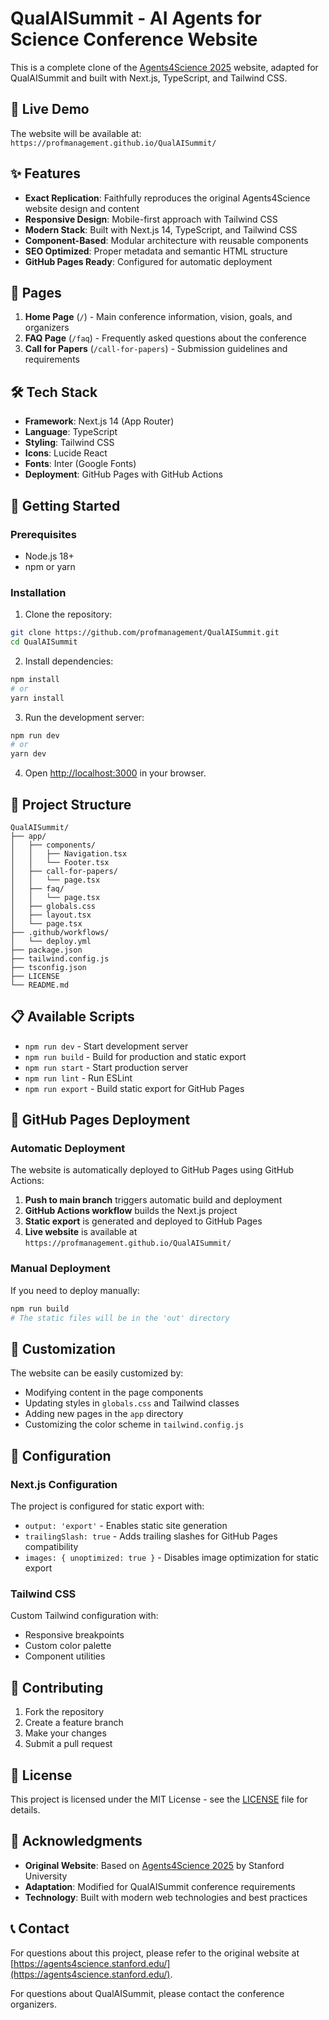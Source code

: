 # QualAISummit - AI Agents for Science Conference Website

This is a complete clone of the [Agents4Science 2025](https://agents4science.stanford.edu/) website, adapted for QualAISummit and built with Next.js, TypeScript, and Tailwind CSS.

## 🚀 Live Demo

The website will be available at: `https://profmanagement.github.io/QualAISummit/`

## ✨ Features

- **Exact Replication**: Faithfully reproduces the original Agents4Science website design and content
- **Responsive Design**: Mobile-first approach with Tailwind CSS
- **Modern Stack**: Built with Next.js 14, TypeScript, and Tailwind CSS
- **Component-Based**: Modular architecture with reusable components
- **SEO Optimized**: Proper metadata and semantic HTML structure
- **GitHub Pages Ready**: Configured for automatic deployment

## 📄 Pages

1. **Home Page** (`/`) - Main conference information, vision, goals, and organizers
2. **FAQ Page** (`/faq`) - Frequently asked questions about the conference
3. **Call for Papers** (`/call-for-papers`) - Submission guidelines and requirements

## 🛠️ Tech Stack

- **Framework**: Next.js 14 (App Router)
- **Language**: TypeScript
- **Styling**: Tailwind CSS
- **Icons**: Lucide React
- **Fonts**: Inter (Google Fonts)
- **Deployment**: GitHub Pages with GitHub Actions

## 🚀 Getting Started

### Prerequisites

- Node.js 18+ 
- npm or yarn

### Installation

1. Clone the repository:
```bash
git clone https://github.com/profmanagement/QualAISummit.git
cd QualAISummit
```

2. Install dependencies:
```bash
npm install
# or
yarn install
```

3. Run the development server:
```bash
npm run dev
# or
yarn dev
```

4. Open [http://localhost:3000](http://localhost:3000) in your browser.

## 📁 Project Structure

```
QualAISummit/
├── app/
│   ├── components/
│   │   ├── Navigation.tsx
│   │   └── Footer.tsx
│   ├── call-for-papers/
│   │   └── page.tsx
│   ├── faq/
│   │   └── page.tsx
│   ├── globals.css
│   ├── layout.tsx
│   └── page.tsx
├── .github/workflows/
│   └── deploy.yml
├── package.json
├── tailwind.config.js
├── tsconfig.json
├── LICENSE
└── README.md
```

## 📋 Available Scripts

- `npm run dev` - Start development server
- `npm run build` - Build for production and static export
- `npm run start` - Start production server
- `npm run lint` - Run ESLint
- `npm run export` - Build static export for GitHub Pages

## 🚀 GitHub Pages Deployment

### Automatic Deployment

The website is automatically deployed to GitHub Pages using GitHub Actions:

1. **Push to main branch** triggers automatic build and deployment
2. **GitHub Actions workflow** builds the Next.js project
3. **Static export** is generated and deployed to GitHub Pages
4. **Live website** is available at `https://profmanagement.github.io/QualAISummit/`

### Manual Deployment

If you need to deploy manually:

```bash
npm run build
# The static files will be in the 'out' directory
```

## 🎨 Customization

The website can be easily customized by:

- Modifying content in the page components
- Updating styles in `globals.css` and Tailwind classes
- Adding new pages in the `app` directory
- Customizing the color scheme in `tailwind.config.js`

## 🔧 Configuration

### Next.js Configuration

The project is configured for static export with:
- `output: 'export'` - Enables static site generation
- `trailingSlash: true` - Adds trailing slashes for GitHub Pages compatibility
- `images: { unoptimized: true }` - Disables image optimization for static export

### Tailwind CSS

Custom Tailwind configuration with:
- Responsive breakpoints
- Custom color palette
- Component utilities

## 🤝 Contributing

1. Fork the repository
2. Create a feature branch
3. Make your changes
4. Submit a pull request

## 📄 License

This project is licensed under the MIT License - see the [LICENSE](LICENSE) file for details.

## 🙏 Acknowledgments

- **Original Website**: Based on [Agents4Science 2025](https://agents4science.stanford.edu/) by Stanford University
- **Adaptation**: Modified for QualAISummit conference requirements
- **Technology**: Built with modern web technologies and best practices

## 📞 Contact

For questions about this project, please refer to the original website at [https://agents4science.stanford.edu/](https://agents4science.stanford.edu/).

For questions about QualAISummit, please contact the conference organizers.
